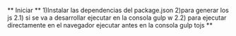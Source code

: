 ** Iniciar **
1)Instalar las dependencias del package.json
2)para generar los js
2.1) si se va a desarrollar ejecutar en la consola gulp w
2.2) para ejecutar directamente en el navegador ejecutar antes en la consola gulp tojs
**